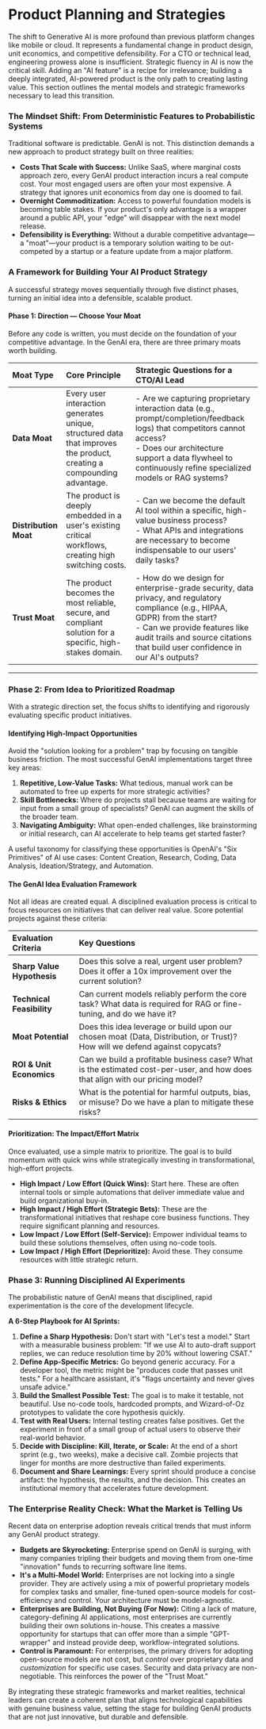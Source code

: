# Product Planning and Strategies

The shift to Generative AI is more profound than previous platform changes like mobile or cloud. It represents a fundamental change in product design, unit economics, and competitive defensibility. For a CTO or technical lead, engineering prowess alone is insufficient. Strategic fluency in AI is now the critical skill. Adding an "AI feature" is a recipe for irrelevance; building a deeply integrated, AI-powered product is the only path to creating lasting value. This section outlines the mental models and strategic frameworks necessary to lead this transition.

### **The Mindset Shift: From Deterministic Features to Probabilistic Systems**

Traditional software is predictable. GenAI is not. This distinction demands a new approach to product strategy built on three realities:

*   **Costs That Scale with Success:** Unlike SaaS, where marginal costs approach zero, every GenAI product interaction incurs a real compute cost. Your most engaged users are often your most expensive. A strategy that ignores unit economics from day one is doomed to fail.
*   **Overnight Commoditization:** Access to powerful foundation models is becoming table stakes. If your product's only advantage is a wrapper around a public API, your "edge" will disappear with the next model release.
*   **Defensibility is Everything:** Without a durable competitive advantage—a "moat"—your product is a temporary solution waiting to be out-competed by a startup or a feature update from a major platform.

### **A Framework for Building Your AI Product Strategy**

A successful strategy moves sequentially through five distinct phases, turning an initial idea into a defensible, scalable product.

#### **Phase 1: Direction — Choose Your Moat**

Before any code is written, you must decide on the foundation of your competitive advantage. In the GenAI era, there are three primary moats worth building.

| **Moat Type** | **Core Principle** | **Strategic Questions for a CTO/AI Lead** |
| :--- | :--- | :--- |
| **Data Moat** | Every user interaction generates unique, structured data that improves the product, creating a compounding advantage. | - Are we capturing proprietary interaction data (e.g., prompt/completion/feedback logs) that competitors cannot access? <br> - Does our architecture support a data flywheel to continuously refine specialized models or RAG systems? |
| **Distribution Moat** | The product is deeply embedded in a user's existing critical workflows, creating high switching costs. | - Can we become the default AI tool within a specific, high-value business process? <br> - What APIs and integrations are necessary to become indispensable to our users' daily tasks? |
| **Trust Moat** | The product becomes the most reliable, secure, and compliant solution for a specific, high-stakes domain. | - How do we design for enterprise-grade security, data privacy, and regulatory compliance (e.g., HIPAA, GDPR) from the start? <br> - Can we provide features like audit trails and source citations that build user confidence in our AI's outputs? |

***

### **Phase 2: From Idea to Prioritized Roadmap**

With a strategic direction set, the focus shifts to identifying and rigorously evaluating specific product initiatives.

#### **Identifying High-Impact Opportunities**

Avoid the "solution looking for a problem" trap by focusing on tangible business friction. The most successful GenAI implementations target three key areas:
1.  **Repetitive, Low-Value Tasks:** What tedious, manual work can be automated to free up experts for more strategic activities?
2.  **Skill Bottlenecks:** Where do projects stall because teams are waiting for input from a small group of specialists? GenAI can augment the skills of the broader team.
3.  **Navigating Ambiguity:** What open-ended challenges, like brainstorming or initial research, can AI accelerate to help teams get started faster?

A useful taxonomy for classifying these opportunities is OpenAI's "Six Primitives" of AI use cases: Content Creation, Research, Coding, Data Analysis, Ideation/Strategy, and Automation.

#### **The GenAI Idea Evaluation Framework**

Not all ideas are created equal. A disciplined evaluation process is critical to focus resources on initiatives that can deliver real value. Score potential projects against these criteria:

| **Evaluation Criteria** | **Key Questions** |
| :--- | :--- |
| **Sharp Value Hypothesis** | Does this solve a real, urgent user problem? Does it offer a 10x improvement over the current solution? |
| **Technical Feasibility** | Can current models reliably perform the core task? What data is required for RAG or fine-tuning, and do we have it? |
| **Moat Potential** | Does this idea leverage or build upon our chosen moat (Data, Distribution, or Trust)? How will we defend against copycats? |
| **ROI & Unit Economics** | Can we build a profitable business case? What is the estimated cost-per-user, and how does that align with our pricing model? |
| **Risks & Ethics** | What is the potential for harmful outputs, bias, or misuse? Do we have a plan to mitigate these risks? |

#### **Prioritization: The Impact/Effort Matrix**

Once evaluated, use a simple matrix to prioritize. The goal is to build momentum with quick wins while strategically investing in transformational, high-effort projects.

*   **High Impact / Low Effort (Quick Wins):** Start here. These are often internal tools or simple automations that deliver immediate value and build organizational buy-in.
*   **High Impact / High Effort (Strategic Bets):** These are the transformational initiatives that reshape core business functions. They require significant planning and resources.
*   **Low Impact / Low Effort (Self-Service):** Empower individual teams to build these solutions themselves, often using no-code tools.
*   **Low Impact / High Effort (Deprioritize):** Avoid these. They consume resources with little strategic return.

### **Phase 3: Running Disciplined AI Experiments**

The probabilistic nature of GenAI means that disciplined, rapid experimentation is the core of the development lifecycle.

**A 6-Step Playbook for AI Sprints:**

1.  **Define a Sharp Hypothesis:** Don't start with "Let's test a model." Start with a measurable business problem: "If we use AI to auto-draft support replies, we can reduce resolution time by 20% without lowering CSAT."
2.  **Define App-Specific Metrics:** Go beyond generic accuracy. For a developer tool, the metric might be "produces code that passes unit tests." For a healthcare assistant, it's "flags uncertainty and never gives unsafe advice."
3.  **Build the Smallest Possible Test:** The goal is to make it testable, not beautiful. Use no-code tools, hardcoded prompts, and Wizard-of-Oz prototypes to validate the core hypothesis quickly.
4.  **Test with Real Users:** Internal testing creates false positives. Get the experiment in front of a small group of actual users to observe their real-world behavior.
5.  **Decide with Discipline: Kill, Iterate, or Scale:** At the end of a short sprint (e.g., two weeks), make a decisive call. Zombie projects that linger for months are more destructive than failed experiments.
6.  **Document and Share Learnings:** Every sprint should produce a concise artifact: the hypothesis, the results, and the decision. This creates an institutional memory that accelerates future development.

### **The Enterprise Reality Check: What the Market is Telling Us**

Recent data on enterprise adoption reveals critical trends that must inform any GenAI product strategy.

*   **Budgets are Skyrocketing:** Enterprise spend on GenAI is surging, with many companies tripling their budgets and moving them from one-time "innovation" funds to recurring software line items.
*   **It's a Multi-Model World:** Enterprises are not locking into a single provider. They are actively using a mix of powerful proprietary models for complex tasks and smaller, fine-tuned open-source models for cost-efficiency and control. Your architecture must be model-agnostic.
*   **Enterprises are Building, Not Buying (For Now):** Citing a lack of mature, category-defining AI applications, most enterprises are currently building their own solutions in-house. This creates a massive opportunity for startups that can offer more than a simple "GPT-wrapper" and instead provide deep, workflow-integrated solutions.
*   **Control is Paramount:** For enterprises, the primary drivers for adopting open-source models are not cost, but *control* over proprietary data and *customization* for specific use cases. Security and data privacy are non-negotiable. This reinforces the power of the "Trust Moat."

By integrating these strategic frameworks and market realities, technical leaders can create a coherent plan that aligns technological capabilities with genuine business value, setting the stage for building GenAI products that are not just innovative, but durable and defensible.